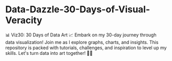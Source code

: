 # Data-Dazzle-30-Days-of-Visual-Veracity
 📊 Viz30: 30 Days of Data Art 📈  Embark on my 30-day journey through data visualization! Join me as I explore graphs, charts, and insights. This repository is packed with tutorials, challenges, and inspiration to level up my skills. Let's turn data into art together! 💪✨

